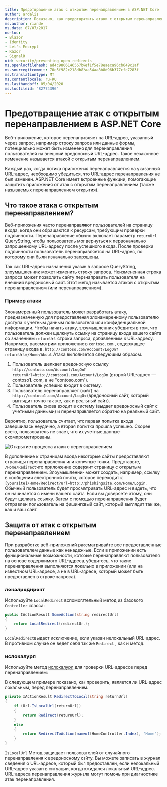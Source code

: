 ```yaml
---
title: Предотвращение атак с открытым перенаправлением в ASP.NET Core
author: ardalis
description: Показано, как предотвратить атаки с открытым перенаправлением для ASP.NET Core приложения.
ms.author: riande
ms.date: 07/07/2017
no-loc:
- Blazor
- Identity
- Let's Encrypt
- Razor
- SignalR
uid: security/preventing-open-redirects
ms.openlocfilehash: ad4c9806146567b6ef1f5e78eaeca96cb649c1af
ms.sourcegitcommit: 70e5f982c218db82aa54aa8b8d96b377cfc7283f
ms.translationtype: MT
ms.contentlocale: ru-RU
ms.lasthandoff: 05/04/2020
ms.locfileid: "82774396"
---
```

# <a name="prevent-open-redirect-attacks-in-aspnet-core"></a>Предотвращение атак с открытым перенаправлением в ASP.NET Core

Веб-приложение, которое перенаправляет на URL-адрес, указанный через запрос, например строку запроса или данные формы, потенциально может быть изменено для перенаправления пользователей на внешний вредоносный URL-адрес. Такое незаконное изменение называется атакой с открытым перенаправлением.

Каждый раз, когда логика приложения перенаправляется на указанный URL-адрес, необходимо убедиться, что URL-адрес перенаправления не был изменен. ASP.NET Core имеет встроенные функции, помогающие защитить приложения от атак с открытым перенаправлением (также называемых перенаправлением открытия).

## <a name="what-is-an-open-redirect-attack"></a>Что такое атака с открытым перенаправлением?

Веб-приложения часто перенаправляют пользователей на страницу входа, когда они обращаются к ресурсам, требующим проверки подлинности. Перенаправление обычно включает параметр `returnUrl` QueryString, чтобы пользователь мог вернуться к первоначально запрошенному URL-адресу после успешного входа. После проверки подлинности пользователь перенаправляется на URL-адрес, по которому они были изначально запрошены.

Так как URL-адрес назначения указан в запросе QueryString, злоумышленник может изменить строку запроса. Неизмененная строка запроса может позволить сайту перенаправить пользователя на внешний вредоносный сайт. Этот метод называется атакой с открытым перенаправлением (или перенаправлением).

### <a name="an-example-attack"></a>Пример атаки

Злонамеренный пользователь может разработать атаку, предназначенную для предоставления злонамеренному пользователю доступа к учетным данным пользователя или конфиденциальной информации. Чтобы начать атаку, злоумышленник убедится в том, что пользователь должен щелкнуть ссылку на страницу входа вашего сайта со значением `returnUrl` строки запроса, добавленным к URL-адресу. Например, рассмотрим приложение в `contoso.com` , содержащее страницу входа в. `http://contoso.com/Account/LogOn?returnUrl=/Home/About` Атака выполняется следующим образом.

1. Пользователь щелкает вредоносную ссылку `http://contoso.com/Account/LogOn?returnUrl=http://contoso1.com/Account/LogOn` (второй URL-адрес — contoso**1**. com, а не "contoso.com").
2. Пользователь успешно входит в систему.
3. Пользователь перенаправляет (сайт) на `http://contoso1.com/Account/LogOn` (вредоносный сайт, который выглядит точно так же, как и реальный сайт).
4. Пользователь снова входит в систему (выдает вредоносный сайт с учетными данными) и перенаправляется обратно на реальный сайт.

Вероятно, пользователь считает, что первая попытка входа завершилась неудачно, а вторая попытка прошла успешно. Скорее всего, пользователь не знает, что их учетные данные скомпрометированы.

![Открытие процесса атаки с перенаправлением](preventing-open-redirects/_static/open-redirection-attack-process.png)

В дополнение к страницам входа некоторые сайты предоставляют страницы перенаправления или конечные точки. Представьте, `/Home/Redirect`что приложение содержит страницу с открытым перенаправлением. Злоумышленник может создать, например, ссылку в сообщении электронной почты, которое переходит к `[yoursite]/Home/Redirect?url=http://phishingsite.com/Home/Login`. Обычный пользователь будет просматривать URL-адрес и видеть, что он начинается с имени вашего сайта. Если вы доверяете этому, они будут щелкать ссылку. Затем с помощью перенаправления будет отправлен пользователь на фишинговый сайт, который выглядит так же, как и ваш сайт.

## <a name="protecting-against-open-redirect-attacks"></a>Защита от атак с открытым перенаправлением

При разработке веб-приложений рассматривайте все предоставленные пользователем данные как ненадежные. Если в приложении есть функциональные возможности, которые перенаправляют пользователя на основе содержимого URL-адреса, убедитесь, что такие перенаправления выполняются локально в приложении (или на известном URL-адресе, а не в URL-адресе, который может быть предоставлен в строке запроса).

### <a name="localredirect"></a>локалредирект

Используйте `LocalRedirect` вспомогательный метод из базового `Controller` класса:

```csharp
public IActionResult SomeAction(string redirectUrl)
{
    return LocalRedirect(redirectUrl);
}
```

`LocalRedirect`выдаст исключение, если указан нелокальный URL-адрес. В противном случае он ведет себя так же `Redirect` , как и метод.

### <a name="islocalurl"></a>ислокалурл

Используйте метод [ислокалурл](/dotnet/api/Microsoft.AspNetCore.Mvc.IUrlHelper.islocalurl#Microsoft_AspNetCore_Mvc_IUrlHelper_IsLocalUrl_System_String_) для проверки URL-адресов перед перенаправлением:

В следующем примере показано, как проверить, является ли URL-адрес локальным, перед перенаправлением.

```csharp
private IActionResult RedirectToLocal(string returnUrl)
{
    if (Url.IsLocalUrl(returnUrl))
    {
        return Redirect(returnUrl);
    }
    else
    {
        return RedirectToAction(nameof(HomeController.Index), "Home");
    }
}
```

`IsLocalUrl` Метод защищает пользователей от случайного перенаправления к вредоносному сайту. Вы можете записать в журнал сведения о URL-адресе, который был предоставлен, если нелокальный URL-адрес указан в ситуации, когда ожидался локальный URL-адрес. URL-адреса перенаправления журнала могут помочь при диагностике атак перенаправления.
